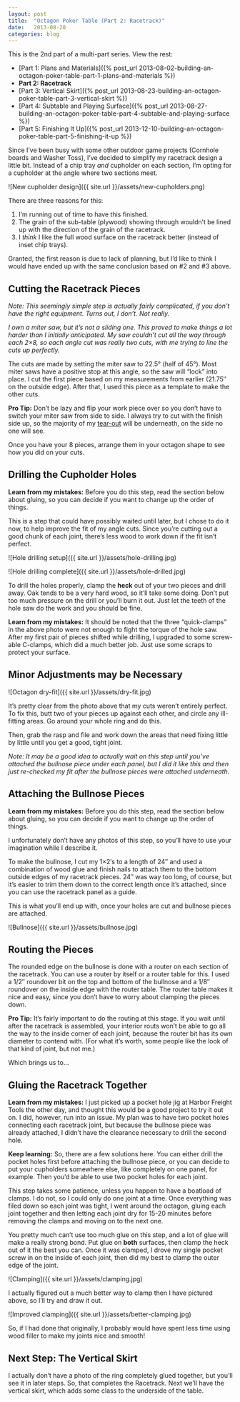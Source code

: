 ```yaml
---
layout: post
title:  "Octagon Poker Table (Part 2: Racetrack)"
date:   2013-08-20
categories: blog
---
```


This is the 2nd part of a multi-part series. View the rest:

* [Part 1: Plans and Materials]({% post_url 2013-08-02-building-an-octagon-poker-table-part-1-plans-and-materials %})
* **Part 2: Racetrack**
* [Part 3: Vertical Skirt]({% post_url 2013-08-23-building-an-octagon-poker-table-part-3-vertical-skirt %})
* [Part 4: Subtable and Playing Surface]({% post_url 2013-08-27-building-an-octagon-poker-table-part-4-subtable-and-playing-surface %})
* [Part 5: Finishing It Up]({% post_url 2013-12-10-building-an-octagon-poker-table-part-5-finishing-it-up %})

Since I’ve been busy with some other outdoor game projects (Cornhole boards and Washer Toss), I’ve decided to simplify my racetrack design a little bit. Instead of a chip tray _and_ cupholder on each section, I’m opting for a cupholder at the angle where two sections meet.

![New cupholder design]({{ site.url }}/assets/new-cupholders.png)

There are three reasons for this:

1. I’m running out of time to have this finished.
2. The grain of the sub-table (plywood) showing through wouldn’t be lined up with the direction of the grain of the racetrack.
3. I _think_ I like the full wood surface on the racetrack better (instead of inset chip trays).

Granted, the first reason is due to lack of planning, but I’d like to think I would have ended up with the same conclusion based on #2 and #3 above.

## Cutting the Racetrack Pieces

_Note: This seemingly simple step is actually fairly complicated, if you don’t have the right equipment. Turns out, I don’t. Not really._

_I own a miter saw, but it’s not a sliding one. This proved to make things a lot harder than I initially anticipated. My saw couldn’t cut all the way through each 2×8, so each angle cut was really two cuts, with me trying to line the cuts up perfectly._

The cuts are made by setting the miter saw to 22.5° (half of 45°). Most miter saws have a positive stop at this angle, so the saw will “lock” into place. I cut the first piece based on my measurements from earlier (21.75″ on the outside edge). After that, I used this piece as a template to make the other cuts.

**Pro Tip:** Don’t be lazy and flip your work piece over so you don’t have to switch your miter saw from side to side. I always try to cut with the finish side up, so the majority of my [tear-out](http://www.woodworkersjournal.com/resource/portablepowertools/cleanercuts/index_print.html) will be underneath, on the side no one will see.

Once you have your 8 pieces, arrange them in your octagon shape to see how you did on your cuts.

## Drilling the Cupholder Holes

**Learn from my mistakes:** Before you do this step, read the section below about gluing, so you can decide if you want to change up the order of things.

This is a step that could have possibly waited until later, but I chose to do it now, to help improve the fit of my angle cuts. Since you’re cutting out a good chunk of each joint, there’s less wood to work down if the fit isn’t perfect.

![Hole drilling setup]({{ site.url }}/assets/hole-drilling.jpg)

![Hole drilling complete]({{ site.url }}/assets/hole-drilled.jpg)

To drill the holes properly, clamp the **heck** out of your two pieces and drill away. Oak tends to be a very hard wood, so it’ll take some doing. Don’t put too much pressure on the drill or you’ll burn it out. Just let the teeth of the hole saw do the work and you should be fine.

**Learn from my mistakes:** It should be noted that the three “quick-clamps” in the above photo were not enough to fight the torque of the hole saw. After my first pair of pieces shifted while drilling, I upgraded to some screw-able C-clamps, which did a much better job. Just use some scraps to protect your surface.

## Minor Adjustments may be Necessary

![Octagon dry-fit]({{ site.url }}/assets/dry-fit.jpg)

It’s pretty clear from the photo above that my cuts weren’t entirely perfect. To fix this, butt two of your pieces up against each other, and circle any ill-fitting areas. Go around your whole ring and do this.

Then, grab the rasp and file and work down the areas that need fixing little by little until you get a good, tight joint.

_Note: It may be a good idea to actually wait on this step until you’ve attached the bullnose piece under each panel, but I did it like this and then just re-checked my fit after the bullnose pieces were attached underneath._

## Attaching the Bullnose Pieces

**Learn from my mistakes:** Before you do this step, read the section below about gluing, so you can decide if you want to change up the order of things.

I unfortunately don’t have any photos of this step, so you’ll have to use your imagination while I describe it.

To make the bullnose, I cut my 1×2′s to a length of 24″ and used a combination of wood glue and finish nails to attach them to the bottom outside edges of my racetrack pieces. 24″ was way too long, of course, but it’s easier to trim them down to the correct length once it’s attached, since you can use the racetrack panel as a guide.

This is what you’ll end up with, once your holes are cut and bullnose pieces are attached.

![Bullnose]({{ site.url }}/assets/bullnose.jpg)

## Routing the Pieces

The rounded edge on the bullnose is done with a router on each section of the racetrack. You can use a router by itself or a router table for this. I used a 1/2″ roundover bit on the top and bottom of the bullnose and a 1/8″ roundover on the inside edge with the router table. The router table makes it nice and easy, since you don’t have to worry about clamping the pieces down.

**Pro Tip:** It’s fairly important to do the routing at this stage. If you wait until after the racetrack is assembled, your interior routs won’t be able to go all the way to the inside corner of each joint, because the router bit has its own diameter to contend with. (For what it’s worth, some people like the look of that kind of joint, but not me.)

Which brings us to…

## Gluing the Racetrack Together

**Learn from my mistakes:** I just picked up a pocket hole jig at Harbor Freight Tools the other day, and thought this would be a good project to try it out on. I did, however, run into an issue. My plan was to have two pocket holes connecting each racetrack joint, but because the bullnose piece was already attached, I didn’t have the clearance necessary to drill the second hole.

**Keep learning:** So, there are a few solutions here. You can either drill the pocket holes first before attaching the bullnose piece, or you can decide to put your cupholders somewhere else, like completely on one panel, for example. Then you’d be able to use two pocket holes for each joint.

This step takes some patience, unless you happen to have a boatload of clamps. I do not, so I could only do one joint at a time. Once everything was filed down so each joint was tight, I went around the octagon, gluing each joint together and then letting each joint dry for 15-20 minutes before removing the clamps and moving on to the next one.

You pretty much can’t use too much glue on this step, and a lot of glue will make a really strong bond. Put glue on **both** surfaces, then clamp the heck out of it the best you can. Once it was clamped, I drove my single pocket screw in on the inside of each joint, then did my best to clamp the outer edge of the joint.

![Clamping]({{ site.url }}/assets/clamping.jpg)

I actually figured out a much better way to clamp then I have pictured above, so I’ll try and draw it out.

![Improved clamping]({{ site.url }}/assets/better-clamping.jpg)

So, if I had done that originally, I probably would have spent less time using wood filler to make my joints nice and smooth!

## Next Step: The Vertical Skirt

I actually don’t have a photo of the ring completely glued together, but you’ll see it in later steps. So, that completes the Racetrack. Next we’ll have the vertical skirt, which adds some class to the underside of the table.
